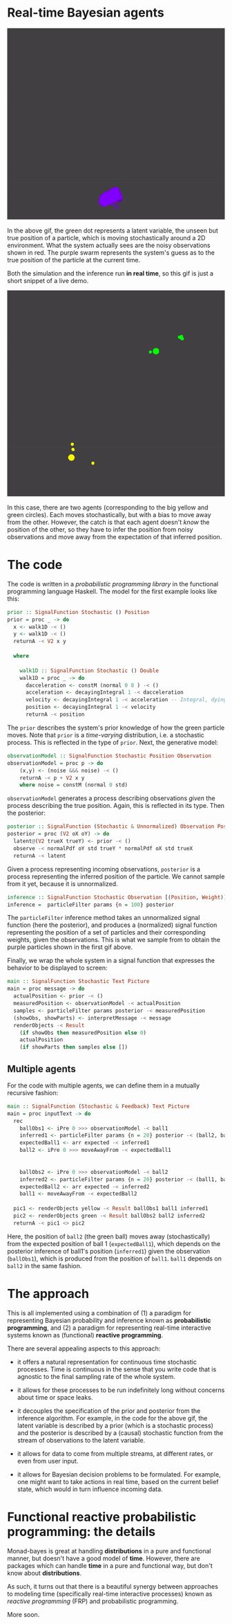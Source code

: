 # Real-time Bayesian agents

![Particle filter](notebooks/basic-tracker.gif)

In the above gif, the green dot represents a latent variable, the unseen but true position of a particle, which is moving stochastically around a 2D environment. 
What the system actually sees are the noisy observations shown in red.
The purple swarm represents the system's guess as to the true position of the particle at the current time.

Both the simulation and the inference run **in real time**, so this gif is just a short snippet of a live demo.


![Particle filter](notebooks/mutual.gif)

In this case, there are two agents (corresponding to the big yellow and green circles). Each moves stochastically, but with a bias to move away from the other. However, the catch is that each agent doesn't *know* the position of the other, so they have to infer the position from noisy observations and move away from the expectation of that inferred position.

# The code

The code is written in a *probabilistic programming library* in the functional programming language Haskell. The model for the first example looks like this:

```haskell
prior :: SignalFunction Stochastic () Position
prior = proc _ -> do
  x <- walk1D -< ()
  y <- walk1D -< ()
  returnA -< V2 x y

  where 

    walk1D :: SignalFunction Stochastic () Double
    walk1D = proc _ -> do
      dacceleration <- constM (normal 0 8 ) -< ()
      acceleration <- decayingIntegral 1 -< dacceleration
      velocity <- decayingIntegral 1 -< acceleration -- Integral, dying off exponentially
      position <- decayingIntegral 1 -< velocity
      returnA -< position
```


The `prior` describes the system's prior knowledge of how the green particle moves. Note that `prior` is a *time-varying* distribution, i.e. a stochastic process. This is reflected in the type of `prior`. Next, the generative model:

```haskell
observationModel :: SignalFunction Stochastic Position Observation
observationModel = proc p -> do
    (x,y) <- (noise &&& noise) -< ()
    returnA -< p + V2 x y
    where noise = constM (normal 0 std)
```

`observationModel` generates a process describing observations *given* the process describing the true position. Again, this is reflected in its type. Then the posterior:

```haskell
posterior :: SignalFunction (Stochastic & Unnormalized) Observation Position
posterior = proc (V2 oX oY) -> do
  latent@(V2 trueX trueY) <- prior -< ()
  observe -< normalPdf oY std trueY * normalPdf oX std trueX
  returnA -< latent
```

Given a process representing incoming observations, `posterior` is a process representing the inferred position of the particle. We cannot sample from it yet, because it is unnormalized.

```haskell
inference :: SignalFunction Stochastic Observation [(Position, Weight)]
inference =  particleFilter params {n = 100} posterior
```

The `particleFilter` inference method takes an unnormalized signal function (here the posterior), and produces a (normalized) signal function representing the position of a set of particles and their corresponding weights, given the observations. This is what we sample from to obtain the purple particles shown in the first gif above.

Finally, we wrap the whole system in a signal function that expresses the behavior to be displayed to screen:

```haskell
main :: SignalFunction Stochastic Text Picture
main = proc message -> do
  actualPosition <- prior -< ()
  measuredPosition <- observationModel -< actualPosition
  samples <- particleFilter params posterior -< measuredPosition
  (showObs, showParts) <- interpretMessage -< message
  renderObjects -< Result 
    (if showObs then measuredPosition else 0) 
    actualPosition 
    (if showParts then samples else [])
```

## Multiple agents

For the code with multiple agents, we can define them in a mutually recursive fashion:

```haskell
main :: SignalFunction (Stochastic & Feedback) Text Picture
main = proc inputText -> do
  rec
    ballObs1 <- iPre 0 >>> observationModel -< ball1
    inferred1 <- particleFilter params {n = 20} posterior -< (ball2, ballObs1)
    expectedBall1 <- arr expected -< inferred1
    ball2 <- iPre 0 >>> moveAwayFrom -< expectedBall1


    ballObs2 <- iPre 0 >>> observationModel -< ball2
    inferred2 <- particleFilter params {n = 20} posterior -< (ball1, ballObs2)
    expectedBall2 <- arr expected -< inferred2
    ball1 <- moveAwayFrom -< expectedBall2

  pic1 <- renderObjects yellow -< Result ballObs1 ball1 inferred1
  pic2 <- renderObjects green -< Result ballObs2 ball2 inferred2
  returnA -< pic1 <> pic2
```

Here, the position of `ball2` (the green ball) moves away (stochastically) from the expected position of ball 1 (`expectedBall1`), which depends on the posterior inference of ball1's position (`inferred1`) given the observation (`ballObs1`), which is produced from the position of `ball1`. `ball1` depends on `ball2` in the same fashion. 

# The approach

This is all implemented using a combination of (1) a paradigm for representing Bayesian probability and inference known as **probabilistic programming**, and (2) a paradigm for representing real-time interactive systems known as (functional) **reactive programming**.

There are several appealing aspects to this approach:

- it offers a natural representation for continuous time stochastic processes. Time is continuous in the sense that you write code that is agnostic to the final sampling rate of the whole system.

- it allows for these processes to be run indefinitely long without concerns about time or space leaks.

- it decouples the specification of the prior and posterior from the inference algorithm. For example, in the code for the above gif, the latent variable is described by a prior (which is a stochastic process) and the posterior is described by a (causal) stochastic function from the stream of observations to the latent variable.

<!-- - inference methods can be designed compositionally in a similar manner to standard probabilistic programming languages. For example, we may want to add MH moves at various points, or to adaptively change the population size or resampling rate. These extensions fit naturally into the approach. -->

- it allows for data to come from multiple streams, at different rates, or even from user input.

- it allows for Bayesian decision problems to be formulated. For example, one might want to take actions in real time, based on the current belief state, which would in turn influence incoming data.

# Functional reactive probabilistic programming: the details

Monad-bayes is great at handling **distributions** in a pure and functional manner, but doesn't have a good model of **time**. However, there are packages which can handle **time** in a pure and functional way, but don't know about **distributions**.

As such, it turns out that there is a beautiful synergy between approaches to modeling time (specifically real-time interactive processes) known as *reactive programming* (FRP) and probabilistic programming.

More soon.

